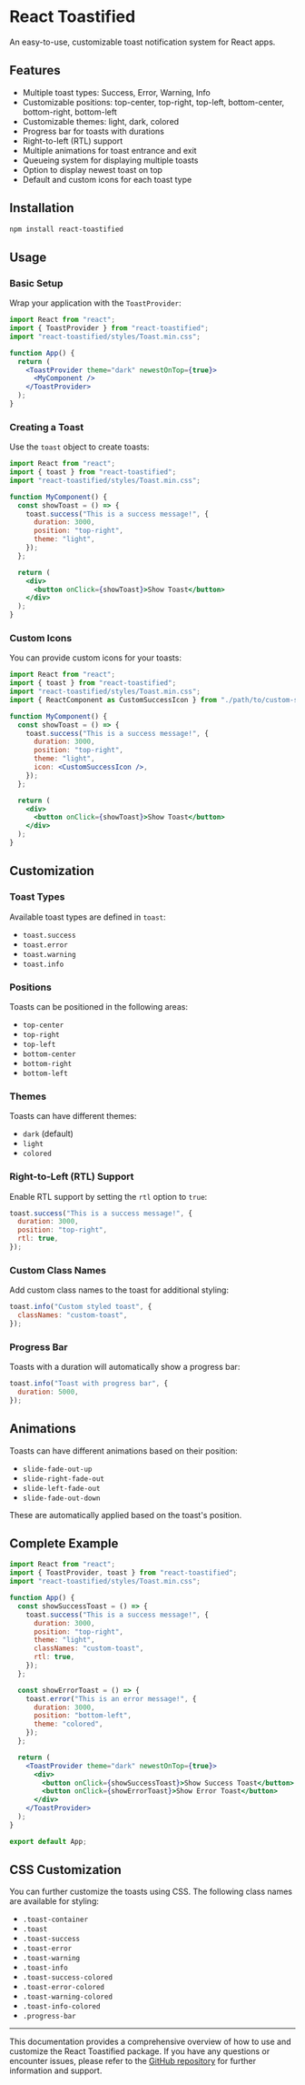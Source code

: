 <!-- [![npm](https://img.shields.io/npm/v/react-toastified)](https://www.npmjs.com/package/react-toastified)
[![Made by Justin Charo](https://img.shields.io/badge/Made%20by-Justin%20Charo-blue)](https://justin.charo.gg/)
[![npm version](https://badge.fury.io/js/react-toastified.svg)](https://badge.fury.io/js/react-toastified)
![npm](https://img.shields.io/npm/dm/react-toastified)
![NPM](https://img.shields.io/npm/l/react-toastified)

# React Toastified

An easy-to-use, customizable toast notification system for React apps.

## Features

- Multiple toast types: Success, Error, Warning, Info
- Customizable positions: top-center, top-right, top-left, bottom-center, bottom-right, bottom-left
- Customizable themes: light, dark, colored
- Progress bar for toasts with durations
- Right-to-left (RTL) support
- Multiple animations for toast entrance and exit
- Queueing system for displaying multiple toasts

## Installation

```bash
npm install react-toastified
```

## Usage

### Basic Setup

Wrap your application with the `ToastProvider`:

```jsx
import React from "react";
import { ToastProvider } from "react-toastified";
import "react-toastified/npm-package/styles/Toast.min.css";

function App() {
  return (
    <ToastProvider theme="dark">
      <MyComponent />
    </ToastProvider>
  );
}
```

### Creating a Toast

Use the `toast` object to create toasts:

```jsx
import React from "react";
import { toast } from "react-toastified";
import "react-toastified/npm-package/styles/Toast.min.css";

function MyComponent() {
  const showToast = () => {
    toast.success("This is a success message!", {
      duration: 3000,
      position: "top-right",
      theme: "light",
    });
  };

  return (
    <div>
      <button onClick={showToast}>Show Toast</button>
    </div>
  );
}
```

## Customization

### Toast Types

Available toast types are defined in `toast`:

- `toast.success`
- `toast.error`
- `toast.warning`
- `toast.info`

### Positions

Toasts can be positioned in the following areas:

- `top-center`
- `top-right`
- `top-left`
- `bottom-center`
- `bottom-right`
- `bottom-left`

### Themes

Toasts can have different themes:

- `dark` (default)
- `light`
- `colored`

### Right-to-Left (RTL) Support

Enable RTL support by setting the `rtl` option to `true`:

```jsx
toast.success("This is a success message!", {
  duration: 3000,
  position: "top-right",
  rtl: true,
});
```

### Custom Class Names

Add custom class names to the toast for additional styling:

```jsx
toast.info("Custom styled toast", {
  classNames: "custom-toast",
});
```

### Progress Bar

Toasts with a duration will automatically show a progress bar:

```jsx
toast.info("Toast with progress bar", {
  duration: 5000,
});
```

## Animations

Toasts can have different animations based on their position:

- `slide-fade-out-up`
- `slide-right-fade-out`
- `slide-left-fade-out`
- `slide-fade-out-down`

These are automatically applied based on the toast's position.

## Complete Example

```jsx
import React from "react";
import { ToastProvider } from "react-toastified";
import { toast, Toast } from "react-toastified";
import "react-toastified/styles/Toast.min.css";

function App() {
  const showSuccessToast = () => {
    toast.success("This is a success message!", {
      duration: 3000,
      position: "top-right",
      theme: "light",
      classNames: "custom-toast",
      rtl: true,
    });
  };

  const showErrorToast = () => {
    toast.error("This is an error message!", {
      duration: 3000,
      position: "bottom-left",
      theme: "colored",
    });
  };

  return (
    <ToastProvider theme="dark">
      <Toast />
      <div>
        <button onClick={showSuccessToast}>Show Success Toast</button>
        <button onClick={showErrorToast}>Show Error Toast</button>
      </div>
    </ToastProvider>
  );
}

export default App;
```

## CSS Customization

You can further customize the toasts using CSS. The following class names are available for styling:

- `.toast-container`
- `.toast`
- `.toast-success`
- `.toast-error`
- `.toast-warning`
- `.toast-info`
- `.toast-success-colored`
- `.toast-error-colored`
- `.toast-warning-colored`
- `.toast-info-colored`
- `.progress-bar`

---

This documentation provides a comprehensive overview of how to use and customize the React Toastified package. If you have any questions or encounter issues, please refer to the [GitHub repository](https://github.com/jcharo1/react-toastified) for further information and support.

💌 baked by [@jcharo], seasoned with inspiration from Vercel Notification.

## Also Check Out My Other Package 🌟

Interested in displaying GitHub activity in a stylish calendar format within your React apps? Check out my other package, **React GitHub Activity Calendar**!

- **NPM**: [React GitHub Activity Calendar on NPM](https://www.npmjs.com/package/react-github-activity-calendar)
- **Portfolio**: [View on my Portfolio](https://justin.charo.gg/)
- **GitHub**: [@jcharo1](https://www.github.com/jcharo1)

![React GitHub Activity Calendar Screenshot](https://github.com/jcharo1/react-github-activity-calendar/blob/main/github.png)

It's a simple and customizable React component for showing GitHub activity. To learn more about how to use it and integrate it into your projects, head over to the [official documentation](https://www.npmjs.com/package/react-github-activity-calendar). -->

# React Toastified

An easy-to-use, customizable toast notification system for React apps.

## Features

- Multiple toast types: Success, Error, Warning, Info
- Customizable positions: top-center, top-right, top-left, bottom-center, bottom-right, bottom-left
- Customizable themes: light, dark, colored
- Progress bar for toasts with durations
- Right-to-left (RTL) support
- Multiple animations for toast entrance and exit
- Queueing system for displaying multiple toasts
- Option to display newest toast on top
- Default and custom icons for each toast type

## Installation

```bash
npm install react-toastified
```

## Usage

### Basic Setup

Wrap your application with the `ToastProvider`:

```jsx
import React from "react";
import { ToastProvider } from "react-toastified";
import "react-toastified/styles/Toast.min.css";

function App() {
  return (
    <ToastProvider theme="dark" newestOnTop={true}>
      <MyComponent />
    </ToastProvider>
  );
}
```

### Creating a Toast

Use the `toast` object to create toasts:

```jsx
import React from "react";
import { toast } from "react-toastified";
import "react-toastified/styles/Toast.min.css";

function MyComponent() {
  const showToast = () => {
    toast.success("This is a success message!", {
      duration: 3000,
      position: "top-right",
      theme: "light",
    });
  };

  return (
    <div>
      <button onClick={showToast}>Show Toast</button>
    </div>
  );
}
```

### Custom Icons

You can provide custom icons for your toasts:

```jsx
import React from "react";
import { toast } from "react-toastified";
import "react-toastified/styles/Toast.min.css";
import { ReactComponent as CustomSuccessIcon } from "./path/to/custom-success-icon.svg";

function MyComponent() {
  const showToast = () => {
    toast.success("This is a success message!", {
      duration: 3000,
      position: "top-right",
      theme: "light",
      icon: <CustomSuccessIcon />,
    });
  };

  return (
    <div>
      <button onClick={showToast}>Show Toast</button>
    </div>
  );
}
```

## Customization

### Toast Types

Available toast types are defined in `toast`:

- `toast.success`
- `toast.error`
- `toast.warning`
- `toast.info`

### Positions

Toasts can be positioned in the following areas:

- `top-center`
- `top-right`
- `top-left`
- `bottom-center`
- `bottom-right`
- `bottom-left`

### Themes

Toasts can have different themes:

- `dark` (default)
- `light`
- `colored`

### Right-to-Left (RTL) Support

Enable RTL support by setting the `rtl` option to `true`:

```jsx
toast.success("This is a success message!", {
  duration: 3000,
  position: "top-right",
  rtl: true,
});
```

### Custom Class Names

Add custom class names to the toast for additional styling:

```jsx
toast.info("Custom styled toast", {
  classNames: "custom-toast",
});
```

### Progress Bar

Toasts with a duration will automatically show a progress bar:

```jsx
toast.info("Toast with progress bar", {
  duration: 5000,
});
```

## Animations

Toasts can have different animations based on their position:

- `slide-fade-out-up`
- `slide-right-fade-out`
- `slide-left-fade-out`
- `slide-fade-out-down`

These are automatically applied based on the toast's position.

## Complete Example

```jsx
import React from "react";
import { ToastProvider, toast } from "react-toastified";
import "react-toastified/styles/Toast.min.css";

function App() {
  const showSuccessToast = () => {
    toast.success("This is a success message!", {
      duration: 3000,
      position: "top-right",
      theme: "light",
      classNames: "custom-toast",
      rtl: true,
    });
  };

  const showErrorToast = () => {
    toast.error("This is an error message!", {
      duration: 3000,
      position: "bottom-left",
      theme: "colored",
    });
  };

  return (
    <ToastProvider theme="dark" newestOnTop={true}>
      <div>
        <button onClick={showSuccessToast}>Show Success Toast</button>
        <button onClick={showErrorToast}>Show Error Toast</button>
      </div>
    </ToastProvider>
  );
}

export default App;
```

## CSS Customization

You can further customize the toasts using CSS. The following class names are available for styling:

- `.toast-container`
- `.toast`
- `.toast-success`
- `.toast-error`
- `.toast-warning`
- `.toast-info`
- `.toast-success-colored`
- `.toast-error-colored`
- `.toast-warning-colored`
- `.toast-info-colored`
- `.progress-bar`

---

This documentation provides a comprehensive overview of how to use and customize the React Toastified package. If you have any questions or encounter issues, please refer to the [GitHub repository](https://github.com/jcharo1/react-toastified) for further information and support.
